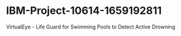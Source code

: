 # IBM-Project-10614-1659192811
VirtualEye - Life Guard for Swimming Pools to Detect Active Drowning
